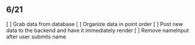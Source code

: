 
## 6/21
[ ] Grab data from database
[ ] Organize data in point order
[ ] Post new data to the backend and have it immediately render
[ ] Remove nameInput after user submits name